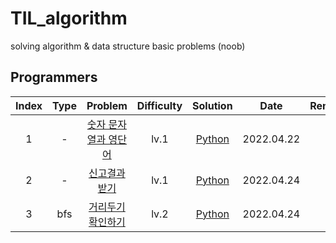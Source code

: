 # TIL_algorithm
solving algorithm &amp; data structure basic problems (noob)



## Programmers

| Index | Type | Problem | Difficulty | Solution | Date | Remark |
| :-----:|:----:| :-------: | :----------: | :--------: | :-----: | :------: |
|1| - |  [숫자 문자열과 영단어](https://programmers.co.kr/learn/courses/30/lessons/81301) |  lv.1 | [Python]() | 2022.04.22 | |
|2| - | [신고결과받기](https://programmers.co.kr/learn/courses/30/lessons/92334) | lv.1 | [Python]() | 2022.04.24| |
|3| bfs |  [거리두기 확인하기](https://programmers.co.kr/learn/courses/30/lessons/81302) |  lv.2 | [Python]() | 2022.04.24 | |
